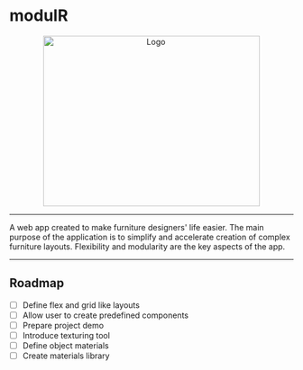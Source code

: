 # modulR

<div align="center">
  <img src="https://github.com/NickoByte/modulR/assets/144497980/751fc14a-b36e-4a32-aebf-c604ea0cf5a6" alt="Logo" width="384" height="303">
</div>

---

A web app created to make furniture designers' life easier. The main purpose of the application is to simplify and accelerate creation of complex furniture layouts. Flexibility and modularity are the key aspects of the app.

---

## Roadmap

- [ ] Define flex and grid like layouts
- [ ] Allow user to create predefined components
- [ ] Prepare project demo
- [ ] Introduce texturing tool
- [ ] Define object materials
- [ ] Create materials library

